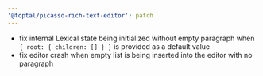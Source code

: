 ```yaml
---
'@toptal/picasso-rich-text-editor': patch
---
```


- fix internal Lexical state being initialized without empty paragraph when `{ root: { children: [] } }` is provided as a default value
- fix editor crash when empty list is being inserted into the editor with no paragraph
